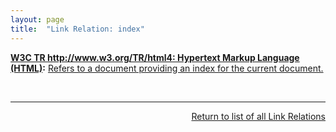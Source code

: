 ```yaml
---
layout: page
title:  "Link Relation: index"
---
```


**[W3C TR http://www.w3.org/TR/html4: Hypertext Markup Language (HTML)](/specs/W3C/TR/html4 "This specification defines the HyperText Markup Language (HTML), the publishing language of the World Wide Web. This specification defines HTML 4.01, which is a subversion of HTML 4. In addition to the text, multimedia, and hyperlink features of the previous versions of HTML (HTML 3.2 and HTML 2.0), HTML 4 supports more multimedia options, scripting languages, style sheets, better printing facilities, and documents that are more accessible to users with disabilities. HTML 4 also takes great strides towards the internationalization of documents, with the goal of making the Web truly World Wide."):** [Refers to a document providing an index for the current document.](http://www.w3.org/TR/html4/types.html#type-links)

<br/>
<hr/>

<p style="text-align: right"><a href="../link-relations">Return to list of all Link Relations</a></p>